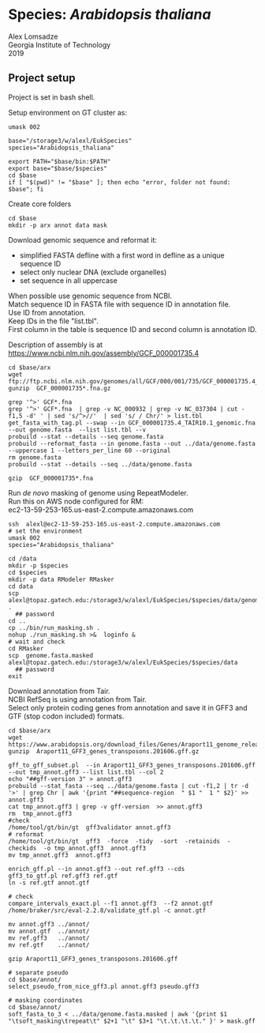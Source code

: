# Species: _Arabidopsis thaliana_
Alex Lomsadze  
Georgia Institute of Technology  
2019  
## Project setup
Project is set in bash shell.  

Setup environment on GT cluster as:  
```
umask 002

base="/storage3/w/alexl/EukSpecies"
species="Arabidopsis_thaliana"

export PATH="$base/bin:$PATH"
export base="$base/$species"
cd $base
if [ "$(pwd)" != "$base" ]; then echo "error, folder not found: $base"; fi
```
Create core folders  
```
cd $base
mkdir -p arx annot data mask
```
Download genomic sequence and reformat it:  
 * simplified FASTA defline with a first word in defline as a unique sequence ID
 * select only nuclear DNA (exclude organelles)
 * set sequence in all uppercase

When possible use genomic sequence from NCBI.  
Match sequence ID in FASTA file with sequence ID in annotation file.  
Use ID from annotation.  
Keep IDs in the file "list.tbl".  
First column in the table is sequence ID and second column is annotation ID.  

Description of assembly is at https://www.ncbi.nlm.nih.gov/assembly/GCF_000001735.4  
```
cd $base/arx
wget ftp://ftp.ncbi.nlm.nih.gov/genomes/all/GCF/000/001/735/GCF_000001735.4_TAIR10.1/GCF_000001735.4_TAIR10.1_genomic.fna.gz
gunzip  GCF_000001735*.fna.gz

grep '^>' GCF*.fna
grep '^>' GCF*.fna  | grep -v NC_000932 | grep -v NC_037304 | cut -f1,5 -d' ' | sed 's/^>//'  | sed 's/ / Chr/' > list.tbl
get_fasta_with_tag.pl --swap --in GCF_000001735.4_TAIR10.1_genomic.fna  --out genome.fasta  --list list.tbl --v
probuild --stat --details --seq genome.fasta
probuild --reformat_fasta --in genome.fasta --out ../data/genome.fasta --uppercase 1 --letters_per_line 60 --original
rm genome.fasta
probuild --stat --details --seq ../data/genome.fasta

gzip  GCF_000001735*.fna
```
Run _de novo_ masking of genome using RepeatModeler.  
Run this on AWS node configured for RM:  
    ec2-13-59-253-165.us-east-2.compute.amazonaws.com
```
ssh  alexl@ec2-13-59-253-165.us-east-2.compute.amazonaws.com
# set the environment
umask 002
species="Arabidopsis_thaliana"

cd /data
mkdir -p $species
cd $species
mkdir -p data RModeler RMasker
cd data
scp alexl@topaz.gatech.edu:/storage3/w/alexl/EukSpecies/$species/data/genome.fasta  .
  ## password
cd ..
cp ../bin/run_masking.sh .
nohup ./run_masking.sh >&  loginfo &
# wait and check
cd RMasker
scp  genome.fasta.masked  alexl@topaz.gatech.edu:/storage3/w/alexl/EukSpecies/$species/data
  ## password
exit
```
Download annotation from Tair.  
NCBI RefSeq is using annotation from Tair.  
Select only protein coding genes from annotation and save it in GFF3 and GTF (stop codon included) formats.  
```
cd $base/arx
wget https://www.arabidopsis.org/download_files/Genes/Araport11_genome_release/Araport11_GFF3_genes_transposons.201606.gff.gz
gunzip  Araport11_GFF3_genes_transposons.201606.gff.gz

gff_to_gff_subset.pl  --in Araport11_GFF3_genes_transposons.201606.gff  --out tmp_annot.gff3 --list list.tbl --col 2
echo "##gff-version 3" > annot.gff3
probuild --stat_fasta --seq ../data/genome.fasta | cut -f1,2 | tr -d '>' | grep Chr | awk '{print "##sequence-region  " $1 "  1 " $2}' >> annot.gff3
cat tmp_annot.gff3 | grep -v gff-version  >> annot.gff3
rm  tmp_annot.gff3
#check
/home/tool/gt/bin/gt  gff3validator annot.gff3
# reformat
/home/tool/gt/bin/gt  gff3  -force  -tidy  -sort  -retainids  -checkids  -o tmp_annot.gff3  annot.gff3
mv tmp_annot.gff3  annot.gff3

enrich_gff.pl --in annot.gff3 --out ref.gff3 --cds 
gff3_to_gtf.pl ref.gff3 ref.gtf
ln -s ref.gtf annot.gtf

# check
compare_intervals_exact.pl --f1 annot.gff3  --f2 annot.gtf
/home/braker/src/eval-2.2.8/validate_gtf.pl -c annot.gtf

mv annot.gff3 ../annot/
mv annot.gtf  ../annot/
mv ref.gff3   ../annot/
mv ref.gtf    ../annot/

gzip Araport11_GFF3_genes_transposons.201606.gff

# separate pseudo
cd $base/annot/
select_pseudo_from_nice_gff3.pl annot.gff3 pseudo.gff3

# masking coordinates
cd $base/annot/
soft_fasta_to_3 < ../data/genome.fasta.masked | awk '{print $1 "\tsoft_masking\trepeat\t" $2+1 "\t" $3+1 "\t.\t.\t.\t." }' > mask.gff
```


